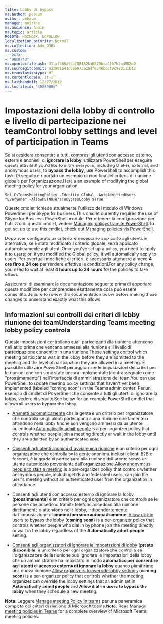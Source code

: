 ```yaml
---
title: Lobby di bypass
ms.author: pebaum
author: pebaum
manager: mnirkhe
ms.audience: Admin
ms.topic: article
ROBOTS: NOINDEX, NOFOLLOW
localization_priority: Normal
ms.collection: Adm_O365
ms.custom:
- "2673"
- "9000740"
ms.openlocfilehash: 311af365a94b788182bb6870bca3f67b2ad802d0
ms.sourcegitcommit: 932981641dd8e973e28dfe346bbdf9c923111b13
ms.translationtype: MT
ms.contentlocale: it-IT
ms.lasthandoff: 12/27/2019
ms.locfileid: "40889086"
---
```

# <a name="control-lobby-settings-and-level-of-participation-in-teams"></a><span data-ttu-id="877af-102">Impostazioni della lobby di controllo e livello di partecipazione nei team</span><span class="sxs-lookup"><span data-stu-id="877af-102">Control lobby settings and level of participation in Teams</span></span>

<span data-ttu-id="877af-103">Se si desidera consentire a tutti, compresi gli utenti con accesso esterno, esterni e anonimi, di **ignorare la lobby**, utilizzare PowerShell per eseguire questa attività.</span><span class="sxs-lookup"><span data-stu-id="877af-103">If you'd like to allow everyone, including Dial-in, external, and anonymous users, to **bypass the lobby**, use PowerShell to accomplish this task.</span></span> <span data-ttu-id="877af-104">Di seguito è riportato un esempio di modifica del criterio di riunione globale per l'organizzazione.</span><span class="sxs-lookup"><span data-stu-id="877af-104">Here's an example of modifying the global meeting policy for your organization.</span></span>

`Set-CsTeamsMeetingPolicy -Identity Global -AutoAdmittedUsers "Everyone" -AllowPSTNUsersToBypassLobby $True`

<span data-ttu-id="877af-105">Questo cmdlet richiede attualmente l'utilizzo del modulo di Windows PowerShell per Skype for business.</span><span class="sxs-lookup"><span data-stu-id="877af-105">This cmdlet currently requires the use of Skype for Business PowerShell module.</span></span> <span data-ttu-id="877af-106">Per ottenere la configurazione per l'utilizzo di questo cmdlet, vedere [Managing policys tramite PowerShell](https://docs.microsoft.com/microsoftteams/teams-powershell-overview#managing-policies-via-powershell).</span><span class="sxs-lookup"><span data-stu-id="877af-106">To get set up to use this cmdlet, check out [Managing policies via PowerShell](https://docs.microsoft.com/microsoftteams/teams-powershell-overview#managing-policies-via-powershell).</span></span>

<span data-ttu-id="877af-107">Dopo aver configurato un criterio, è necessario applicarlo agli utenti. in alternativa, se è stato modificato il criterio globale, verrà applicato automaticamente agli utenti.</span><span class="sxs-lookup"><span data-stu-id="877af-107">Once you’ve set up a policy, you need to apply it to users; or, if you modified the Global policy, it will automatically apply to users.</span></span> <span data-ttu-id="877af-108">Per eventuali modifiche ai criteri, è necessario attendere almeno **4 ore fino a 24 ore** per rendere effettive le condizioni.</span><span class="sxs-lookup"><span data-stu-id="877af-108">For any policy change, you need to wait at least **4 hours up to 24 hours** for the policies to take effect.</span></span> 

<span data-ttu-id="877af-109">Assicurarsi di esaminare la documentazione seguente prima di apportare queste modifiche per comprendere esattamente cosa può essere consentito.</span><span class="sxs-lookup"><span data-stu-id="877af-109">Be sure to review the documentation below before making these changes to understand exactly what this allows.</span></span>


## <a name="understanding-teams-meeting-lobby-policy-controls"></a><span data-ttu-id="877af-110">Informazioni sui controlli dei criteri di lobby riunione dei team</span><span class="sxs-lookup"><span data-stu-id="877af-110">Understanding Teams meeting lobby policy controls</span></span>

<span data-ttu-id="877af-111">Queste impostazioni controllano quali partecipanti alla riunione attendono nell'atrio prima che vengano ammessi alla riunione e il livello di partecipazione consentito in una riunione.</span><span class="sxs-lookup"><span data-stu-id="877af-111">These settings control which meeting participants wait in the lobby before they are admitted to the meeting and the level of participation they are allowed in a meeting.</span></span> <span data-ttu-id="877af-112">È possibile utilizzare PowerShell per aggiornare le impostazioni dei criteri per le riunioni che non sono state ancora implementate (contrassegnate come "prossimamente") nell'interfaccia di amministrazione dei team.</span><span class="sxs-lookup"><span data-stu-id="877af-112">You can use PowerShell to update meeting policy settings that haven't yet been implemented (labeled "coming soon") in the Teams admin center.</span></span> <span data-ttu-id="877af-113">Per un esempio di cmdlet di PowerShell che consente a tutti gli utenti di ignorare la lobby, vedere di seguito.</span><span class="sxs-lookup"><span data-stu-id="877af-113">See below for an example PowerShell cmdlet that allows all users to bypass the lobby.</span></span>

- <span data-ttu-id="877af-114">[Ammetti automaticamente](https://docs.microsoft.com/microsoftteams/meeting-policies-in-teams#automatically-admit-people) che la gente è un criterio per organizzatore che controlla se gli utenti partecipano a una riunione direttamente o attendono nella lobby finché non vengono ammessi da un utente autenticato.</span><span class="sxs-lookup"><span data-stu-id="877af-114">[Automatically admit people](https://docs.microsoft.com/microsoftteams/meeting-policies-in-teams#automatically-admit-people) is a per-organizer policy that controls whether people join a meeting directly or wait in the lobby until they are admitted by an authenticated user.</span></span>

- <span data-ttu-id="877af-115">[Consenti agli utenti anonimi di avviare una riunione](https://docs.microsoft.com/microsoftteams/meeting-policies-in-teams#allow-anonymous-people-to-start-a-meeting) è un criterio per ogni organizzatore che controlla se la gente anonima, inclusi i clienti B2B e federati, è in grado di partecipare alla riunione dell'utente senza un utente autenticato proveniente dall'organizzazione.</span><span class="sxs-lookup"><span data-stu-id="877af-115">[Allow anonymous people to start a meeting](https://docs.microsoft.com/microsoftteams/meeting-policies-in-teams#allow-anonymous-people-to-start-a-meeting) is a per-organizer policy that controls whether anonymous people, including B2B and federated users, can join the user's meeting without an authenticated user from the organization in attendance.</span></span>

- <span data-ttu-id="877af-116">[Consenti agli utenti con accesso esterno di ignorare la lobby](https://docs.microsoft.com/microsoftteams/meeting-policies-in-teams#allow-dial-in-users-to-bypass-the-lobby-coming-soon) (**prossimamente**) è un criterio per ogni organizzatore che controlla se le persone che accedono tramite telefono accedono alla riunione direttamente o attendono nella lobby, indipendentemente dall'impostazione di **ammetti persone automaticamente** .</span><span class="sxs-lookup"><span data-stu-id="877af-116">[Allow dial-in users to bypass the lobby](https://docs.microsoft.com/microsoftteams/meeting-policies-in-teams#allow-dial-in-users-to-bypass-the-lobby-coming-soon) (**coming soon**) is a per-organizer policy that controls whether people who dial in by phone join the meeting directly or wait in the lobby regardless of the **Automatically admit people** setting.</span></span>

- <span data-ttu-id="877af-117">[Consenti agli organizzatori di ignorare le impostazioni di lobby](https://docs.microsoft.com/microsoftteams/meeting-policies-in-teams#allow-organizers-to-override-lobby-settings-coming-soon) (**presto disponibile**) è un criterio per ogni organizzatore che controlla se l'organizzatore della riunione può ignorare le impostazioni della lobby che un amministratore ha impostato in modo **automatico** **per consentire agli utenti di accesso esterno di ignorare la lobby** quando pianificano una nuova riunione.</span><span class="sxs-lookup"><span data-stu-id="877af-117">[Allow organizers to override lobby settings](https://docs.microsoft.com/microsoftteams/meeting-policies-in-teams#allow-organizers-to-override-lobby-settings-coming-soon) (**coming soon**) is a per-organizer policy that controls whether the meeting organizer can override the lobby settings that an admin set in **Automatically admit people** and **Allow dial-in users to bypass the lobby** when they schedule a new meeting.</span></span>

<span data-ttu-id="877af-118">**Nota:** Leggere [Manage meeting Policy in teams](https://docs.microsoft.com/microsoftteams/meeting-policies-in-teams) per una panoramica completa dei criteri di riunione di Microsoft teams.</span><span class="sxs-lookup"><span data-stu-id="877af-118">**Note:** Read [Manage meeting policies in Teams](https://docs.microsoft.com/microsoftteams/meeting-policies-in-teams) for a complete overview of Microsoft Teams meeting policies.</span></span>
